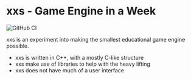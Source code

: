 # xxs - Game Engine in a Week
![GitHub CI](https://github.com/enci/xxs/actions/workflows/cmake-multi-platform.yml/badge.svg)

xxs is an experiment into making the smallest educational game engine possible.
- xxs is written in C++, with a mostly C-like structure
- xxs make use of libraries to help with the heavy lifting
- xxs does not have much of a user interface
